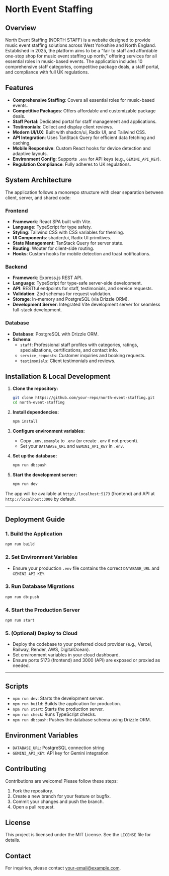 # North Event Staffing

## Overview

North Event Staffing (NORTH STAFF) is a website designed to provide music event staffing solutions across West Yorkshire and North England. Established in 2025, the platform aims to be a "fair to staff and affordable one-stop shop for music event staffing up north," offering services for all essential roles in music-based events. The application includes 10 comprehensive staff categories, competitive package deals, a staff portal, and compliance with full UK regulations.


## Features

- **Comprehensive Staffing**: Covers all essential roles for music-based events.
- **Competitive Packages**: Offers affordable and customizable package deals.
- **Staff Portal**: Dedicated portal for staff management and applications.
- **Testimonials**: Collect and display client reviews.
- **Modern UI/UX**: Built with shadcn/ui, Radix UI, and Tailwind CSS.
- **API Integration**: Uses TanStack Query for efficient data fetching and caching.
- **Mobile Responsive**: Custom React hooks for device detection and adaptive layouts.
- **Environment Config**: Supports `.env` for API keys (e.g., `GEMINI_API_KEY`).
- **Regulation Compliance**: Fully adheres to UK regulations.

## System Architecture

The application follows a monorepo structure with clear separation between client, server, and shared code:


### Frontend
- **Framework**: React SPA built with Vite.
- **Language**: TypeScript for type safety.
- **Styling**: Tailwind CSS with CSS variables for theming.
- **UI Components**: shadcn/ui, Radix UI primitives.
- **State Management**: TanStack Query for server state.
- **Routing**: Wouter for client-side routing.
- **Hooks**: Custom hooks for mobile detection and toast notifications.


### Backend
- **Framework**: Express.js REST API.
- **Language**: TypeScript for type-safe server-side development.
- **API**: RESTful endpoints for staff, testimonials, and service requests.
- **Validation**: Zod schemas for request validation.
- **Storage**: In-memory and PostgreSQL (via Drizzle ORM).
- **Development Server**: Integrated Vite development server for seamless full-stack development.


### Database
- **Database**: PostgreSQL with Drizzle ORM.
- **Schema**:
  - `staff`: Professional staff profiles with categories, ratings, specializations, certifications, and contact info.
  - `service_requests`: Customer inquiries and booking requests.
  - `testimonials`: Client testimonials and reviews.



## Installation & Local Development

1. **Clone the repository:**
   ```bash
   git clone https://github.com/your-repo/north-event-staffing.git
   cd north-event-staffing
   ```

2. **Install dependencies:**
   ```bash
   npm install
   ```

3. **Configure environment variables:**
   - Copy `.env.example` to `.env` (or create `.env` if not present).
   - Set your `DATABASE_URL` and `GEMINI_API_KEY` in `.env`.

4. **Set up the database:**
   ```bash
   npm run db:push
   ```

5. **Start the development server:**
   ```bash
   npm run dev
   ```

The app will be available at `http://localhost:5173` (frontend) and API at `http://localhost:3000` by default.

---

## Deployment Guide

### 1. Build the Application

```bash
npm run build
```

### 2. Set Environment Variables

- Ensure your production `.env` file contains the correct `DATABASE_URL` and `GEMINI_API_KEY`.

### 3. Run Database Migrations

```bash
npm run db:push
```

### 4. Start the Production Server

```bash
npm run start
```

### 5. (Optional) Deploy to Cloud

- Deploy the codebase to your preferred cloud provider (e.g., Vercel, Railway, Render, AWS, DigitalOcean).
- Set environment variables in your cloud dashboard.
- Ensure ports 5173 (frontend) and 3000 (API) are exposed or proxied as needed.

---


## Scripts

- `npm run dev`: Starts the development server.
- `npm run build`: Builds the application for production.
- `npm run start`: Starts the production server.
- `npm run check`: Runs TypeScript checks.
- `npm run db:push`: Pushes the database schema using Drizzle ORM.


## Environment Variables

- `DATABASE_URL`: PostgreSQL connection string
- `GEMINI_API_KEY`: API key for Gemini integration

## Contributing

Contributions are welcome! Please follow these steps:

1. Fork the repository.
2. Create a new branch for your feature or bugfix.
3. Commit your changes and push the branch.
4. Open a pull request.

## License

This project is licensed under the MIT License. See the `LICENSE` file for details.

## Contact

For inquiries, please contact [your-email@example.com](mailto:your-email@example.com).
